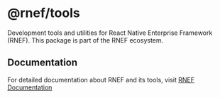 # @rnef/tools

Development tools and utilities for React Native Enterprise Framework (RNEF). This package is part of the RNEF ecosystem.


## Documentation

For detailed documentation about RNEF and its tools, visit [RNEF Documentation](https://rnef.vercel.app)
